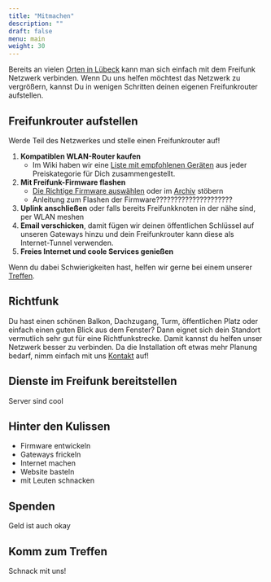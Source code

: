 ```yaml
---
title: "Mitmachen"
description: ""
draft: false
menu: main
weight: 30
---
```


Bereits an vielen [Orten in Lübeck](https://map.luebeck.freifunk.net) kann man sich einfach mit dem Freifunk Netzwerk verbinden.
Wenn Du uns helfen möchtest das Netzwerk zu vergrößern, kannst Du in wenigen Schritten deinen eigenen Freifunkrouter aufstellen. 

## Freifunkrouter aufstellen 

Werde Teil des Netzwerkes und stelle einen Freifunkrouter auf!


1. **Kompatiblen WLAN-Router kaufen**
    *  Im Wiki haben wir eine [Liste mit empfohlenen Geräten](https://wiki.luebeck.freifunk.net/docs/hardware/) aus jeder Preiskategorie für Dich zusammengestellt. 
2. **Mit Freifunk-Firmware flashen**
    * [Die Richtige Firmware auswählen](https://firmware.luebeck.freifunk.net/wizard) oder im [Archiv](https://firmware.luebeck.freifunk.net) stöbern
    * Anleitung zum Flashen der Firmware?????????????????????
3. **Uplink anschließen** oder falls bereits Freifunkknoten in der nähe sind, per WLAN meshen
4. **Email verschicken**, damit fügen wir deinen öffentlichen Schlüssel auf unseren Gateways hinzu und dein Freifunkrouter kann diese als Internet-Tunnel verwenden.
5. **Freies Internet und coole Services genießen**

Wenn du dabei Schwierigkeiten hast, helfen wir gerne bei einem unserer [Treffen](/treffen). 

## Richtfunk

Du hast einen schönen Balkon, Dachzugang, Turm, öffentlichen Platz oder einfach einen guten Blick aus dem Fenster?
Dann eignet sich dein Standort vermutlich sehr gut für eine Richtfunkstrecke. Damit kannst du helfen unser Netzwerk besser zu verbinden.
Da die Installation oft etwas mehr Planung bedarf, nimm einfach mit uns [Kontakt]() auf!

## Dienste im Freifunk bereitstellen

Server sind cool

## Hinter den Kulissen

* Firmware entwickeln
* Gateways frickeln
* Internet machen
* Website basteln
* mit Leuten schnacken



## Spenden

Geld ist auch okay

## Komm zum Treffen

Schnack mit uns!